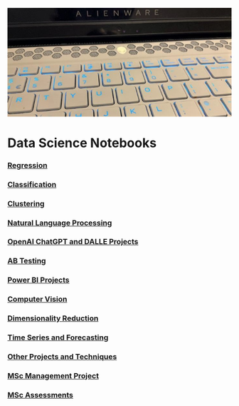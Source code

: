 ![](/images/alienware.jpg)

# Data Science Notebooks

### [Regression](https://github.com/Auckland68/LinearRegression)

### [Classification](https://github.com/Auckland68/Classification)

### [Clustering](https://github.com/Auckland68/Clustering)

### [Natural Language Processing](https://github.com/Auckland68/NLPModels)

### [OpenAI ChatGPT and DALLE Projects](https://github.com/Auckland68/OpenAIProjects)

### [AB Testing](https://github.com/Auckland68/AB-Testing)

### [Power BI Projects](https://github.com/Auckland68/PowerBIDashboards)

### [Computer Vision](https://github.com/Auckland68/Computer-Vision)

### [Dimensionality Reduction](https://github.com/Auckland68/DimensionalityReduction)

### [Time Series and Forecasting](https://github.com/Auckland68/TimeSeriesModelling)

### [Other Projects and Techniques](https://github.com/Auckland68/Other-Techniques)

### [MSc Management Project](https://github.com/Auckland68/Arun-Travel-Reviews-Analysis)

### [MSc Assessments](https://github.com/Auckland68/MScAssessments)


